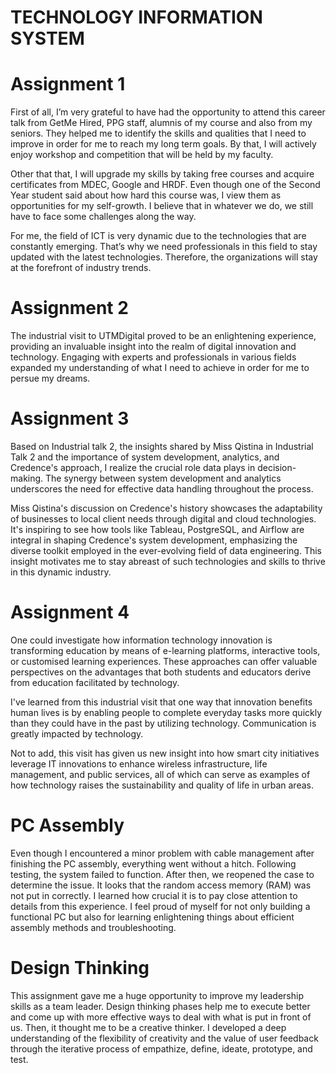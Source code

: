 # TECHNOLOGY INFORMATION SYSTEM

# Assignment 1 

First of all, I’m very grateful to have had the opportunity to attend this career talk from GetMe Hired, PPG staff, alumnis of my course and also from my seniors. They helped me to identify the skills and qualities that I need to improve in order for me to reach my long term goals. By that, I will actively enjoy workshop and competition that will be held by my faculty.

Other that that, I will upgrade my skills by taking free courses and acquire certificates from MDEC, Google and HRDF. Even though one of the Second Year student said about how hard this course was, I view them as opportunities for my self-growth. I believe that in whatever we do, we still have to face some challenges along the way.

For me, the field of ICT is very dynamic due to the technologies that are constantly emerging. That’s why we need professionals in this field to stay updated with the latest technologies. Therefore, the organizations will stay at the forefront of industry trends.

# Assignment 2

The industrial visit to UTMDigital proved to be an enlightening experience, providing an invaluable insight into the realm of digital innovation and technology. Engaging with experts and professionals in various fields expanded my understanding of what I need to achieve in order for me to persue my dreams.

# Assignment 3

Based on Industrial talk 2, the insights shared by Miss Qistina in Industrial Talk 2 and the importance of system development, analytics, and Credence's approach, I realize the crucial role data plays in decision-making. The synergy between system development and analytics underscores the need for effective data handling throughout the process.

Miss Qistina's discussion on Credence's history showcases the adaptability of businesses to local client needs through digital and cloud technologies. It's inspiring to see how tools like Tableau, PostgreSQL, and Airflow are integral in shaping Credence's system development, emphasizing the diverse toolkit employed in the ever-evolving field of data engineering. This insight motivates me to stay abreast of such technologies and skills to thrive in this dynamic industry.

# Assignment 4

One could investigate how information technology innovation is transforming education by means of e-learning platforms, interactive tools, or customised learning experiences. These approaches can offer valuable perspectives on the advantages that both students and educators derive from education facilitated by technology. 

I've learned from this industrial visit that one way that innovation benefits human lives is by enabling people to complete everyday tasks more quickly than they could have in the past by utilizing technology. Communication is greatly impacted by technology.  

Not to add, this visit has given us new insight into how smart city initiatives leverage IT innovations to enhance wireless infrastructure, life management, and public services, all of which can serve as examples of how technology raises the sustainability and quality of life in urban areas.

# PC Assembly

Even though I encountered a minor problem with cable management after finishing the PC assembly, everything went without a hitch. Following testing, the system failed to function. After then, we reopened the case to determine the issue. It looks that the random access memory (RAM) was not put in correctly. I learned how crucial it is to pay close attention to details from this experience. I feel proud of myself for not only building a functional PC but also for learning enlightening things about efficient assembly methods and troubleshooting.

# Design Thinking

This assignment gave me a huge opportunity to improve my leadership skills as a team leader. Design thinking phases help me to execute better and come up with more effective ways to deal with what is put in front of us. Then, it thought me to be a creative thinker. I developed a deep understanding of the flexibility of creativity and the value of user feedback through the iterative process of empathize, define, ideate, prototype, and test.
